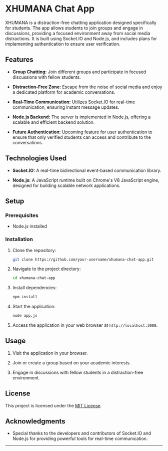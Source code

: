 # XHUMANA Chat App

XHUMANA is a distraction-free chatting application designed specifically for students. The app allows students to join groups and engage in discussions, providing a focused environment away from social media distractions. It is built using Socket.IO and Node.js, and includes plans for implementing authentication to ensure user verification.

## Features

- **Group Chatting:** Join different groups and participate in focused discussions with fellow students.

- **Distraction-Free Zone:** Escape from the noise of social media and enjoy a dedicated platform for academic conversations.

- **Real-Time Communication:** Utilizes Socket.IO for real-time communication, ensuring instant message updates.

- **Node.js Backend:** The server is implemented in Node.js, offering a scalable and efficient backend solution.

- **Future Authentication:** Upcoming feature for user authentication to ensure that only verified students can access and contribute to the conversations.

## Technologies Used

- **Socket.IO:** A real-time bidirectional event-based communication library.

- **Node.js:** A JavaScript runtime built on Chrome's V8 JavaScript engine, designed for building scalable network applications.

## Setup

### Prerequisites

- Node.js installed

### Installation

1. Clone the repository:

   ```bash
   git clone https://github.com/your-username/xhumana-chat-app.git
   ```

2. Navigate to the project directory:

   ```bash
   cd xhumana-chat-app
   ```

3. Install dependencies:

   ```bash
   npm install
   ```

4. Start the application:

   ```bash
   node app.js
   ```

5. Access the application in your web browser at `http://localhost:3000`.

## Usage

1. Visit the application in your browser.

2. Join or create a group based on your academic interests.

3. Engage in discussions with fellow students in a distraction-free environment.


## License

This project is licensed under the [MIT License](LICENSE).

## Acknowledgments

- Special thanks to the developers and contributors of Socket.IO and Node.js for providing powerful tools for real-time communication.

---